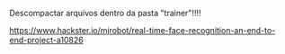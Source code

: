 Descompactar arquivos dentro da pasta "trainer"!!!!


https://www.hackster.io/mjrobot/real-time-face-recognition-an-end-to-end-project-a10826
